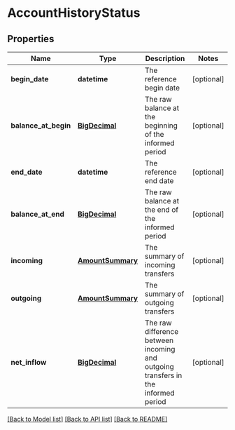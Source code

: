 # AccountHistoryStatus

## Properties
Name | Type | Description | Notes
------------ | ------------- | ------------- | -------------
**begin_date** | **datetime** | The reference begin date | [optional] 
**balance_at_begin** | [**BigDecimal**](BigDecimal.md) | The raw balance at the beginning of the informed period | [optional] 
**end_date** | **datetime** | The reference end date | [optional] 
**balance_at_end** | [**BigDecimal**](BigDecimal.md) | The raw balance at the end of the informed period | [optional] 
**incoming** | [**AmountSummary**](AmountSummary.md) | The summary of incoming transfers | [optional] 
**outgoing** | [**AmountSummary**](AmountSummary.md) | The summary of outgoing transfers | [optional] 
**net_inflow** | [**BigDecimal**](BigDecimal.md) | The raw difference between incoming and outgoing transfers in the informed period   | [optional] 

[[Back to Model list]](../README.md#documentation-for-models) [[Back to API list]](../README.md#documentation-for-api-endpoints) [[Back to README]](../README.md)


